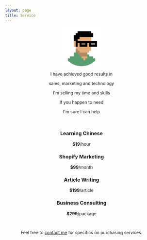 ```yaml
---
layout: page
title: Service
---
```


<center>

<img src="assets/VAV.png" width="128" height="128">

<br>

<p>I have achieved good results in</p>
<p>sales, marketing and technology</p>
<p>I'm selling my time and skills</p>
<p>If you happen to need</p>
<p>I'm sure I can help</p>

<br>

<p><b><h3>Learning Chinese</h3></b></p>
<p><b>$19</b>/hour</p>
<p><b><h3>Shopify Marketing</h3></b></p>
<p><b>$99</b>/month</p>
<p><b><h3>Article Writing</h3></b></p>
<p><b>$199</b>/article</p>
<p><b><h3>Business Consulting</h3></b></p>
<p><b>$299</b>/package</p>

<br>

Feel free to <a href="mailto:ningyiqin@gmail.com">contact me</a> for specifics on purchasing services.
